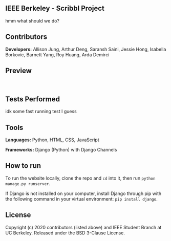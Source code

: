 ## IEEE Berkeley - Scribbl Project
hmm what should we do?


## Contributors
**Developers:** Allison Jung, Arthur Deng, Saransh Saini, Jessie Hong, Isabella Borkovic, Barnett Yang, Roy Huang, Arda Demirci


## Preview
<img> 

<img>



## Tests Performed
idk some fast running test I guess 


## Tools
**Languages:** Python, HTML, CSS, JavaScript

**Frameworks:** Django (Python) with Django Channels 


## How to run
To run the website locally, clone the repo and ```cd``` into it, then run ```python manage.py runserver```.

If Django is not installed on your computer, install Django through pip with the following command in your virtual environment: ```pip install django```.


## License
Copyright (c) 2020 contributors (listed above) and IEEE Student Branch at UC Berkeley. Released under the BSD 3-Clause License.
